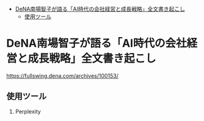 - [DeNA南場智子が語る「AI時代の会社経営と成長戦略」全文書き起こし](#DeNA南場智子が語る「AI時代の会社経営と成長戦略」全文書き起こし)
  - [使用ツール](#使用ツール)

# DeNA南場智子が語る「AI時代の会社経営と成長戦略」全文書き起こし 
https://fullswing.dena.com/archives/100153/

## 使用ツール
1. Perplexity
